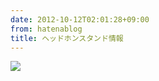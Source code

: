 ```yaml
---
date: 2012-10-12T02:01:28+09:00
from: hatenablog
title: ヘッドホンスタンド情報
---
```


<p><img src="http://dl.dropbox.com/u/5978869/image/20121012_020101.png" /></p>

